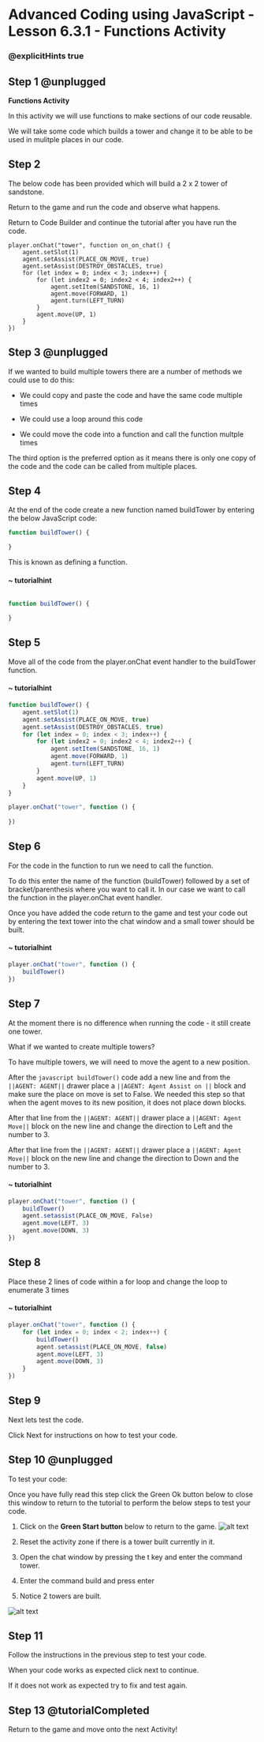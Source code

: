 # Advanced Coding using JavaScript - Lesson 6.3.1 - Functions Activity

### @explicitHints true

## Step 1 @unplugged
**Functions Activity**

In this activity we will use functions to make sections of our code reusable.

We will take some code which builds a tower and change it to be able to be used in mulitple places in our code.

## Step 2
The below code has been provided which will build a 2 x 2 tower of sandstone.

Return to the game and run the code and observe what happens. 

Return to Code Builder and continue the tutorial after you have run the code.
```template
player.onChat("tower", function on_on_chat() {
    agent.setSlot(1)
    agent.setAssist(PLACE_ON_MOVE, true)
    agent.setAssist(DESTROY_OBSTACLES, true)
    for (let index = 0; index < 3; index++) {
        for (let index2 = 0; index2 < 4; index2++) {
            agent.setItem(SANDSTONE, 16, 1)
            agent.move(FORWARD, 1)
            agent.turn(LEFT_TURN)
        }
        agent.move(UP, 1)
    }
})
```

## Step 3 @unplugged
If we wanted to build multiple towers there are a number of methods we could use to do this:
- We could copy and paste the code and have the same code multiple times

- We could use a loop around this code 

- We could move the code into a function and call the function multple times

The third option is the preferred option as it means there is only one copy of the code and the code can be called from multiple places.

## Step 4 
At the end of the code create a new function named buildTower by entering the below JavaScript code:
```javascript
function buildTower() {

}
```
This is known as defining a function.
#### ~ tutorialhint
```javascript

function buildTower() {

}
```

## Step 5
Move all of the code from the player.onChat event handler to the buildTower function.
#### ~ tutorialhint
```javascript
function buildTower() {
    agent.setSlot(1)
    agent.setAssist(PLACE_ON_MOVE, true)
    agent.setAssist(DESTROY_OBSTACLES, true)
    for (let index = 0; index < 3; index++) {
        for (let index2 = 0; index2 < 4; index2++) {
            agent.setItem(SANDSTONE, 16, 1)
            agent.move(FORWARD, 1)
            agent.turn(LEFT_TURN)
        }
        agent.move(UP, 1)
    }
}

player.onChat("tower", function () {
	
})
```
## Step 6
For the code in the function to run we need to call the function.

To do this enter the name of the function (buildTower) followed by a set of bracket/parenthesis where you want to call it. In our case we want to call the function in the player.onChat event handler.

Once you have added the code return to the game and test your code out by entering the text tower into the chat window and a small tower should be built.
#### ~ tutorialhint
```javascript
player.onChat("tower", function () {
    buildTower()
})
```
## Step 7
At the moment there is no difference when running the code - it still create one tower. 

What if we wanted to create multiple towers?

To have multiple towers, we will need to move the agent to a new position.

After the ```javascript buildTower()``` code add a new line and from the ``||AGENT: AGENT||`` drawer place a ``||AGENT: Agent Assist on ||`` block and make sure the place on move is set to False. 
We needed this step so that when the agent moves to its new position, it does not place down blocks. 

After that line from the ``||AGENT: AGENT||`` drawer place a ``||AGENT: Agent Move||`` block on the new line and change the direction to Left and the number to 3.

After that line from the ``||AGENT: AGENT||`` drawer place a ``||AGENT: Agent Move||`` block on the new line and change the direction to Down and the number to 3. 
#### ~ tutorialhint
```javascript
player.onChat("tower", function () {
    buildTower()
    agent.setassist(PLACE_ON_MOVE, False)
    agent.move(LEFT, 3)
    agent.move(DOWN, 3)
})
```

## Step 8
Place these 2 lines of code within a for loop and change the loop to enumerate 3 times
#### ~ tutorialhint
```javascript
player.onChat("tower", function () {
    for (let index = 0; index < 2; index++) {
        buildTower()
        agent.setassist(PLACE_ON_MOVE, false)
        agent.move(LEFT, 3)
        agent.move(DOWN, 3)
    }
})
```


## Step 9
Next lets test the code.

Click Next for instructions on how to test your code.

## Step 10 @unplugged
To test your code:

Once you have fully read this step click the Green Ok button below to close this window to return to the tutorial to perform the below steps to test your code.

1. Click on the **Green Start button** below to return to the game.
![alt text](https://advancedjsv3.codingcredentials.com/Lesson3/3.2.1/images/1.jpg?raw=true "Start")

2. Reset the activity zone if there is a tower built currently in it. 
3. Open the chat window by pressing the t key and enter the command tower. 
4. Enter the command build and press enter 
5. Notice 2 towers are built.  

![alt text](https://advancedpyv3.codingcredentials.com/Lesson6/6.3.1/images/1.jpg?raw=true "Functions")

## Step 11
Follow the instructions in the previous step to test your code.

When your code works as expected click next to continue.

If it does not work as expected try to fix and test again.

## Step 13 @tutorialCompleted
Return to the game and move onto the next Activity!